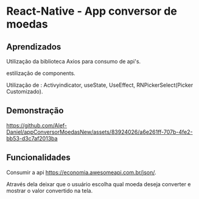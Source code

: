 
# React-Native - App conversor de moedas






## Aprendizados

Utilização da biblioteca Axios para consumo de api's.  

estilização de components. 

Utilização de : Activyindicator, useState, UseEffect, RNPickerSelect(Picker Customizado).

## Demonstração




https://github.com/Alef-Daniel/appConversorMoedasNew/assets/83924026/a6e261ff-707b-4fe2-bb53-d3c7af2013ba



## Funcionalidades

Consumir a api https://economia.awesomeapi.com.br/json/.

Através dela deixar que o usuário escolha qual moeda deseja converter e mostrar o valor convertido na tela.

